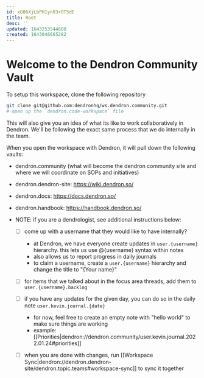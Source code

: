 ```yaml
---
id: xG06XjLbPH1yn03rOT5dE
title: Root
desc: ''
updated: 1643253544688
created: 1643046665282
---
```



# Welcome to the Dendron Community Vault

To setup this workspace, clone the following repository

```sh
git clone git@github.com:dendronhq/ws.dendron.community.git
# open up the `dendron.code-workspace` file
```

This will also give you an idea of what its like to work collaboratively in Dendron. We'll be following the exact same process that we do internally in the team.

When you open the workspace with Dendron, it will pull down the following vaults:

- dendron.community (what will become the dendron community site and where we will coordinate on SOPs and initiatives)
- dendron.dendron-site: https://wiki.dendron.so/
- dendron.docs: https://docs.dendron.so/
- dendron.handbook: https://handbook.dendron.so/

- NOTE: if you are a dendrologist, see additional instructions below:
    - [ ] come up with a username that they would like to have internally?
        - at Dendron, we have everyone create updates in `user.{username}` hierarchy. this lets us use @{username} syntax within notes 
        - also allows us to report progress in daily journals
        - to claim a username, create a `user.{username}` hierarchy and change the title to "{Your name}"
    - [ ] for items that we talked about in the focus area threads, add them to `user.{username}.backlog`
    - [ ] if you have any updates for the given day, you can do so in the daily note `user.kevin.journal.{date}`
        - for now, feel free to create an empty note with "hello world" to make sure things are working
        - example: [[Priorities|dendron://dendron.community/user.kevin.journal.2022.01.24#priorities]]
    - [ ] when you are done with changes, run [[Workspace Sync|dendron://dendron.dendron-site/dendron.topic.teams#workspace-sync]] to sync it together



